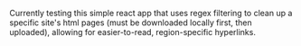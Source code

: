 
Currently testing this simple react app that uses regex filtering to clean up a specific site's html pages (must be downloaded locally first, then uploaded), allowing for easier-to-read, region-specific hyperlinks.
